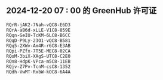 ## 2024-12-20 07 : 00 的 GreenHub 许可证
```
RQrR-jAK2-7Nah-vQC8-E6D3
RQrA-aB6d-xLLE-V1C8-859E
RQqn-GeIU-TcKM-6LC8-B6CC
RQqD-P9Ly-23O1-vQC8-B581
RQq5-2XWv-Am4R-r6C8-E3AB
RQpi-PZfx-7T5E-MEC8-02CA
RQoM-3biX-XAgS-UTC8-C2E0
RQn8-HdpK-VPca-m5C8-11EB
RQjv-Z7Pv-TcnM-csC8-1352
RQdh-VwMT-RxbW-kOC8-6A4A
```
